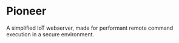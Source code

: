 # Pioneer
A simplified IoT webserver, made for performant remote command execution in a secure environment.
